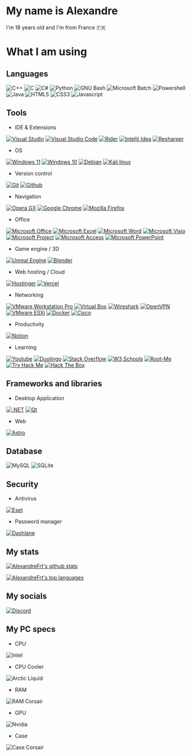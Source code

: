 # My name is Alexandre

I'm 18 years old and I'm from France 🇫🇷

# What I am using

## Languages
![C++](https://img.shields.io/badge/C%2B%2B-00599C?style=for-the-badge&logo=c%2B%2B&logoColor=white)
![C](https://img.shields.io/badge/C-00599C?style=for-the-badge&logo=c&logoColor=white)
![C#](https://img.shields.io/badge/c%23-662079.svg?style=for-the-badge&logo=csharp&logoColor=white)
![Python](https://img.shields.io/badge/Python-3776AB?style=for-the-badge&logo=python&logoColor=white)
![GNU Bash](https://img.shields.io/badge/GNU%20Bash-121011.svg?style=for-the-badge&logo=GNU-Bash&logoColor=white)
![Microsoft Batch](https://img.shields.io/badge/Microsoft_Batch-121011?style=for-the-badge&logo=gnu-bash&logoColor=white)
![Powershell](https://img.shields.io/badge/PowerShell-0277BD.svg?style=for-the-badge&logo=PowerShell&logoColor=white)
![Java](https://img.shields.io/badge/Java-ED8B00?style=for-the-badge&logo=openjdk&logoColor=white)
![HTML5](https://img.shields.io/badge/html5-%23E34F26.svg?style=for-the-badge&logo=html5&logoColor=white)
![CSS3](https://img.shields.io/badge/css3-%231572B6.svg?style=for-the-badge&logo=css3&logoColor=white)
![Javascript](https://img.shields.io/badge/JavaScript-F7DF1E?style=for-the-badge&logo=javascript&logoColor=black)

## Tools

+ IDE & Extensions

[![Visual Studio](https://img.shields.io/badge/Visual%20Studio-5C2D91.svg?style=for-the-badge&logo=visual-studio&logoColor=white)](https://visualstudio.microsoft.com)
[![Visual Studio Code](https://img.shields.io/badge/Visual%20Studio%20Code-0078d7.svg?style=for-the-badge&logo=visual-studio-code&logoColor=white)](https://code.visualstudio.com)
[![Rider](https://img.shields.io/badge/Rider-000000?style=for-the-badge&logo=Rider&logoColor=white)](https://www.jetbrains.com/rider)
[![Intellij Idea](https://img.shields.io/badge/IntelliJ_IDEA-000000.svg?style=for-the-badge&logo=intellij-idea&logoColor=white)](https://www.jetbrains.com/idea)
[![Resharper](https://img.shields.io/badge/ReSharper-000000.svg?style=for-the-badge&logo=ReSharper&logoColor=white)](https://www.jetbrains.com/resharper)

+ OS

[![Windows 11](https://img.shields.io/badge/Windows%2011-0078D4.svg?style=for-the-badge&logo=Windows-11&logoColor=white)](https://www.microsoft.com/en-us/windows)
[![Windows 10](https://img.shields.io/badge/Windows%2010-0078D6.svg?style=for-the-badge&logo=Windows-10&logoColor=white)](https://www.microsoft.com/en-us/software-download/windows10)
[![Debian](https://img.shields.io/badge/Debian-D70A53?style=for-the-badge&logo=debian&logoColor=white)](https://www.debian.org)
[![Kali linux](https://img.shields.io/badge/Kali_Linux-557C94?style=for-the-badge&logo=kali-linux&logoColor=white)](https://www.kali.org)

+ Version control

[![Git](https://camo.githubusercontent.com/f38298638f10774e1f0205a1111dff4a7675c0ed8600356f28e8276c2bab8235/68747470733a2f2f696d672e736869656c64732e696f2f62616467652f4769742d4630353033323f7374796c653d666f722d7468652d6261646765266c6f676f3d676974266c6f676f436f6c6f723d7768697465)](https://git-scm.com)
[![Github](https://camo.githubusercontent.com/fd499f0e176b319238be1f69a8baf80399cfbf5c4d3bc9e4717ca4c83960bb31/68747470733a2f2f696d672e736869656c64732e696f2f62616467652f4769746875622d3138313731373f7374796c653d666f722d7468652d6261646765266c6f676f3d676974687562266c6f676f436f6c6f723d7768697465)](https://github.com)

+ Navigation

[![Opera GX](https://img.shields.io/badge/Opera%20GX-EE2950.svg?style=for-the-badge&logo=Opera-GX&logoColor=white)](https://www.opera.com)
[![Google Chrome](https://img.shields.io/badge/Google%20Chrome-4285F4?style=for-the-badge&logo=GoogleChrome&logoColor=white)](https://www.google.com/intl/en/chrome/)
[![Mozilla Firefox](https://img.shields.io/badge/Mozilla_Firefox-FF7139?style=for-the-badge&logo=Firefox-Browser&logoColor=white)](https://www.mozilla.org/en/firefox/)

+ Office

[![Microsoft Office](https://img.shields.io/badge/Microsoft_Office-EC3900?style=for-the-badge&logo=microsoft-office&logoColor=white)](https://www.office.com)
[![Microsoft Excel](https://img.shields.io/badge/Microsoft_Excel-217346?style=for-the-badge&logo=microsoft-excel&logoColor=white)](https://www.microsoft.com/en-us/microsoft-365/excel)
[![Microsoft Word](https://img.shields.io/badge/Microsoft_Word-2B579A?style=for-the-badge&logo=microsoft-word&logoColor=white)](https://www.microsoft.com/en-us/microsoft-365/word)
[![Microsoft Visio](https://img.shields.io/badge/Microsoft_Visio-3955A3?style=for-the-badge&logo=microsoft-visio&logoColor=white)](https://www.microsoft.com/en-us/microsoft-365/visio)
[![Microsoft Project](https://custom-icon-badges.demolab.com/badge/Microsoft%20Project-217346?style=for-the-badge&logo=microsoft-project)](https://www.eset.com/)
[![Microsoft Access](https://img.shields.io/badge/Microsoft_Access-AF1B2D?style=for-the-badge&logo=microsoft-access&logoColor=white)](https://www.microsoft.com/en-us/microsoft-365/access)
[![Microsoft PowerPoint](https://img.shields.io/badge/Microsoft_PowerPoint-C14320?style=for-the-badge&logo=microsoft-powerpoint&logoColor=white)](https://www.microsoft.com/en-us/microsoft-365/powerpoint)

+ Game engine / 3D

[![Unreal Engine](https://img.shields.io/badge/Unreal%20Engine-0E1128.svg?style=for-the-badge&logo=Unreal-Engine&logoColor=white)](https://www.unrealengine.com)
[![Blender](https://img.shields.io/badge/blender-%23F5792A.svg?style=for-the-badge&logo=blender&logoColor=white)](https://www.blender.org)

+ Web hosting / Cloud

[![Hostinger](https://img.shields.io/badge/Hostinger-673DE6.svg?style=for-the-badge&logo=Hostinger&logoColor=white)](https://www.hostinger.fr)
[![Vercel](https://img.shields.io/badge/Vercel-000000?style=for-the-badge&logo=vercel&logoColor=white)](https://vercel.com)

+ Networking

[![VMware Workstation Pro](https://custom-icon-badges.demolab.com/badge/VMWARE%20WORKSATION%20PRO-004562?style=for-the-badge&logo=vmware-workstation)](https://www.vmware.com/products/workstation-pro.html)
[![Virtual Box](https://img.shields.io/badge/VirtualBox-183A61.svg?style=for-the-badge&logo=VirtualBox&logoColor=white)](https://www.virtualbox.org)
[![Wireshark](https://img.shields.io/badge/Wireshark-1679A7.svg?style=for-the-badge&logo=Wireshark&logoColor=white)](https://www.wireshark.org)
[![OpenVPN](https://img.shields.io/badge/OpenVPN-EA7E20.svg?style=for-the-badge&logo=OpenVPN&logoColor=white)](https://openvpn.net)
[![VMware ESXi](https://img.shields.io/badge/VMware%20ESXi-6B9837.svg?style=for-the-badge&logo=VMware&logoColor=white)](https://www.vmware.com/products/esxi-and-esx.html)
[![Docker](https://img.shields.io/badge/Docker-2496ED.svg?style=for-the-badge&logo=Docker&logoColor=white)](https://www.docker.com)
[![Cisco](https://img.shields.io/badge/Cisco-1BA0D7.svg?style=for-the-badge&logo=Cisco&logoColor=white)](https://www.cisco.com)

+ Productivity

[![Notion](https://img.shields.io/badge/Notion-%23000000.svg?style=for-the-badge&logo=notion&logoColor=white)](https://www.notion.so)

+ Learning

[![Youtube](https://img.shields.io/badge/YouTube-FF0000.svg?style=for-the-badge&logo=YouTube&logoColor=white)](https://www.youtube.com)
[![Duolingo](https://img.shields.io/badge/Duolingo-58CC02.svg?style=for-the-badge&logo=Duolingo&logoColor=white)](https://www.duolingo.com)
[![Stack Overflow](https://img.shields.io/badge/Stack%20Overflow-F58025.svg?style=for-the-badge&logo=Stack-Overflow&logoColor=white)](https://stackoverflow.com)
[![W3 Schools](https://img.shields.io/badge/W3Schools-04AA6D.svg?style=for-the-badge&logo=W3Schools&logoColor=white)](https://www.w3schools.com)
[![Root-Me](https://img.shields.io/badge/Root%20Me-000000.svg?style=for-the-badge&logo=Root-Me&logoColor=white)](https://www.root-me.org)
[![Try Hack Me](https://img.shields.io/badge/TryHackMe-212C42.svg?style=for-the-badge&logo=TryHackMe&logoColor=white)](https://tryhackme.com)
[![Hack The Box](https://img.shields.io/badge/Hack%20The%20Box-9FEF00.svg?style=for-the-badge&logo=Hack-The-Box&logoColor=black)](https://www.hackthebox.com)

## Frameworks and libraries

+ Desktop Application

[![.NET](https://img.shields.io/badge/.NET-512BD4.svg?style=for-the-badge&logo=dotnet&logoColor=white)](https://dotnet.microsoft.com)
[![Qt](https://img.shields.io/badge/Qt-41CD52.svg?style=for-the-badge&logo=Qt&logoColor=white)](https://www.qt.io)

+ Web

[![Astro](https://img.shields.io/badge/astro-%232C2052.svg?style=for-the-badge&logo=astro&logoColor=white)](https://astro.build)

## Database

![MySQL](https://img.shields.io/badge/mysql-%2300f.svg?style=for-the-badge&logo=mysql&logoColor=white)
![SQLite](https://img.shields.io/badge/sqlite-%2307405e.svg?style=for-the-badge&logo=sqlite&logoColor=white)

## Security

+ Antivirus

[![Eset](https://custom-icon-badges.demolab.com/badge/ESET%20SECURITY-008f9c?style=for-the-badge&logo=eset-logo)](https://www.eset.com)

+ Password manager

[![Dashlane](https://img.shields.io/badge/Dashlane-09363F.svg?style=for-the-badge&logo=Dashlane&logoColor=white)](https://dashlane.com)

## My stats

[![AlexandreFrt's github stats](https://github-readme-stats.vercel.app/api?username=AlexandreFrt&show_icons=true&theme=dracula)](https://github.com/anuraghazra/github-readme-stats)

[![AlexandreFrt's top languages](https://github-readme-stats.vercel.app/api/top-langs/?username=AlexandreFrt&show_icons=true&theme=dracula)](https://github.com/anuraghazra/github-readme-stats)
<!--
[![Sparkline](https://stars.medv.io/AlexandreFrt/badges.svg)](https://stars.medv.io/AlexandreFrt/badges)
-->
## My socials

[![Discord](https://img.shields.io/badge/Discord-%235865F2.svg?style=for-the-badge&logo=discord&logoColor=white)](https://discordapp.com/users/782228031342510100)

## My PC specs

+ CPU

![Intel](https://img.shields.io/badge/Intel_Core_I9_14900KF-0071C5.svg?style=for-the-badge&logo=Intel&logoColor=white)

+ CPU Cooler

![Arctic Liquid](https://custom-icon-badges.demolab.com/badge/Arctic%20Liquid%20Freezer%20III%20420%20ARGB-023A5F?style=for-the-badge&logo=arctic_logo)

+ RAM

![RAM Corsair](https://img.shields.io/badge/Corsair_Vengeance_7200MT/s_(2x16Go)-000000.svg?style=for-the-badge&logo=Corsair&logoColor=white)

+ GPU

![Nvidia](https://img.shields.io/badge/NVIDIA_RTX_4080_SUPER-76B900.svg?style=for-the-badge&logo=NVIDIA&logoColor=white)
  
+ Case

![Case Corsair](https://img.shields.io/badge/Corsair_7000D_AIRFLOW-000000.svg?style=for-the-badge&logo=Corsair&logoColor=white)
